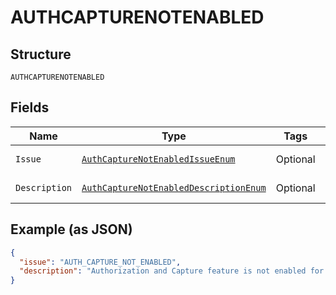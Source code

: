 
# AUTHCAPTURENOTENABLED

## Structure

`AUTHCAPTURENOTENABLED`

## Fields

| Name | Type | Tags | Description | Getter | Setter |
|  --- | --- | --- | --- | --- | --- |
| `Issue` | [`AuthCaptureNotEnabledIssueEnum`](../../doc/models/auth-capture-not-enabled-issue-enum.md) | Optional | - | AuthCaptureNotEnabledIssueEnum getIssue() | setIssue(AuthCaptureNotEnabledIssueEnum issue) |
| `Description` | [`AuthCaptureNotEnabledDescriptionEnum`](../../doc/models/auth-capture-not-enabled-description-enum.md) | Optional | - | AuthCaptureNotEnabledDescriptionEnum getDescription() | setDescription(AuthCaptureNotEnabledDescriptionEnum description) |

## Example (as JSON)

```json
{
  "issue": "AUTH_CAPTURE_NOT_ENABLED",
  "description": "Authorization and Capture feature is not enabled for the merchant. Make sure that the recipient of the funds is a verified business account."
}
```

